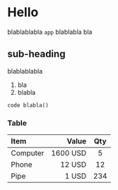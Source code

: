 Hello
=====

blablablabla `app`
blablabla bla

sub-heading
-----------

blablablabla

1. bla
2. blabla

```
code blabla()
```

### Table
| Item      |    Value | Qty  |
| :-------- | --------:| :--: |
| Computer  | 1600 USD |  5   |
| Phone     |   12 USD |  12  |
| Pipe      |    1 USD | 234  |
